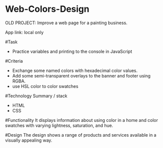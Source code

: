 # Web-Colors-Design
OLD PROJECT: Improve a web page for a painting business. 

App link: local only

#Task
+ Practice variables and printing to the console in JavaScript 

#Criteria

+ Exchange some named colors with hexadecimal color values.
+ Add some semi-transparent overlays to the banner and footer using RGBA.
+ use HSL color to color swatches


#Technology Summary / stack
+ HTML
+ CSS

#Functionality
It displays information about using color in a home and color swatches with varying lightness, saturation, and hue. 

#Design
The design shows a range of products and services available in a visually appealing way.

